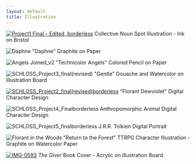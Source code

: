 ```yaml
---
layout: default
title: Illustration
---
```

[![Project1 Final - Edited, borderless](https://github.com/patchschloss/patchschloss.github.io/assets/14957489/4ce8b641-a8dd-4afa-b76d-dbdb0fbae966 "A Convent of Penguins")](https://patrickschloss.art/penguins/)
Collective Noun Spot Illustration - Ink on Bristol

![Daphne](https://github.com/patchschloss/patchschloss.github.io/assets/14957489/a2816f5e-6e93-44f9-83bc-c51b747c8f9f)
"Daphne" Graphite on Paper

![Angels Joined_v2](https://github.com/patchschloss/patchschloss.github.io/assets/14957489/39f2b616-43e2-4d07-af4c-0b54aebb4e22)
"Technicolor Angels" Colored Pencil on Paper

![SCHLOSS_Project3_final(revised)](https://github.com/patchschloss/patchschloss.github.io/assets/14957489/6a1d9b72-aca1-4a00-a9ad-0739908de143)
"Gentle" Gouache and Watercolor on Illustration Board

[![SCHLOSS_Project2_final(revised)borderless](https://github.com/patchschloss/patchschloss.github.io/assets/14957489/08bdc07f-0c3d-4ff6-99a5-4e64d375d39f "Florant Dewviolet Digital Character Design")](https://patrickschloss.art/florant/)
"Florant Dewviolet" Digital Character Design

![SCHLOSS_Project4_Finalborderless](https://github.com/patchschloss/patchschloss.github.io/assets/14957489/f72455be-e905-4c2d-b22f-38d7192d0b10)
Anthropomorphic Animal Digital Character Design

![SCHLOSS_Project5_finalborderless](https://github.com/patchschloss/patchschloss.github.io/assets/14957489/494851ce-801f-4b0f-b77a-ef6147887af5)
J.R.R. Tolkien Digital Portrait

![Florant in the Woods](https://github.com/patchschloss/patchschloss.github.io/assets/14957489/7bcc9dd1-30ac-4647-aae4-a511b53a124d)
"Return to the Forest" TTRPG Character Illustration - Graphite on Watercolor Paper

[![IMG-0593](https://github.com/patchschloss/patchschloss.github.io/assets/14957489/715cb146-4eb1-4834-ad88-4b51a5c86bac "_The Giver_ Book Cover")](https://patrickschloss.art/givercover/)
*The Giver* Book Cover - Acrylic on Illustration Board

